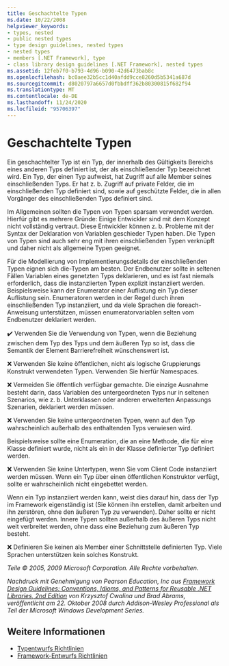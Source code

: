 ```yaml
---
title: Geschachtelte Typen
ms.date: 10/22/2008
helpviewer_keywords:
- types, nested
- public nested types
- type design guidelines, nested types
- nested types
- members [.NET Framework], type
- class library design guidelines [.NET Framework], nested types
ms.assetid: 12feb7f0-b793-4d96-b090-42d6473bab8c
ms.openlocfilehash: bc0aee32b5cc1d40afdd9cce8260d5b5341a687d
ms.sourcegitcommit: d8020797a6657d0fbbdff362b80300815f682f94
ms.translationtype: MT
ms.contentlocale: de-DE
ms.lasthandoff: 11/24/2020
ms.locfileid: "95706397"
---
```

# <a name="nested-types"></a>Geschachtelte Typen

Ein geschachtelter Typ ist ein Typ, der innerhalb des Gültigkeits Bereichs eines anderen Typs definiert ist, der als einschließender Typ bezeichnet wird. Ein Typ, der einen Typ aufweist, hat Zugriff auf alle Member seines einschließenden Typs. Er hat z. b. Zugriff auf private Felder, die im einschließenden Typ definiert sind, sowie auf geschützte Felder, die in allen Vorgänger des einschließenden Typs definiert sind.

 Im Allgemeinen sollten die Typen von Typen sparsam verwendet werden. Hierfür gibt es mehrere Gründe: Einige Entwickler sind mit dem Konzept nicht vollständig vertraut. Diese Entwickler können z. b. Probleme mit der Syntax der Deklaration von Variablen geschieder Typen haben. Die Typen von Typen sind auch sehr eng mit ihren einschließenden Typen verknüpft und daher nicht als allgemeine Typen geeignet.

 Für die Modellierung von Implementierungsdetails der einschließenden Typen eignen sich die-Typen am besten. Der Endbenutzer sollte in seltenen Fällen Variablen eines genetzten Typs deklarieren, und es ist fast niemals erforderlich, dass die instanziierten Typen explizit instanziiert werden. Beispielsweise kann der Enumerator einer Auflistung ein Typ dieser Auflistung sein. Enumeratoren werden in der Regel durch ihren einschließenden Typ instanziiert, und da viele Sprachen die foreach-Anweisung unterstützen, müssen enumeratorvariablen selten vom Endbenutzer deklariert werden.

 ✔️ Verwenden Sie die Verwendung von Typen, wenn die Beziehung zwischen dem Typ des Typs und dem äußeren Typ so ist, dass die Semantik der Element Barrierefreiheit wünschenswert ist.

 ❌ Verwenden Sie keine öffentlichen, nicht als logische Gruppierungs Konstrukt verwendeten Typen. Verwenden Sie hierfür Namespaces.

 ❌ Vermeiden Sie öffentlich verfügbar gemachte. Die einzige Ausnahme besteht darin, dass Variablen des untergeordneten Typs nur in seltenen Szenarios, wie z. b. Unterklassen oder anderen erweiterten Anpassungs Szenarien, deklariert werden müssen.

 ❌ Verwenden Sie keine untergeordneten Typen, wenn auf den Typ wahrscheinlich außerhalb des enthaltenden Typs verwiesen wird.

 Beispielsweise sollte eine Enumeration, die an eine Methode, die für eine Klasse definiert wurde, nicht als ein in der Klasse definierter Typ definiert werden.

 ❌ Verwenden Sie keine Untertypen, wenn Sie vom Client Code instanziiert werden müssen.  Wenn ein Typ über einen öffentlichen Konstruktor verfügt, sollte er wahrscheinlich nicht eingebettet werden.

 Wenn ein Typ instanziiert werden kann, weist dies darauf hin, dass der Typ im Framework eigenständig ist (Sie können ihn erstellen, damit arbeiten und ihn zerstören, ohne den äußeren Typ zu verwenden). Daher sollte er nicht eingefügt werden. Innere Typen sollten außerhalb des äußeren Typs nicht weit verbreitet werden, ohne dass eine Beziehung zum äußeren Typ besteht.

 ❌ Definieren Sie keinen als Member einer Schnittstelle definierten Typ. Viele Sprachen unterstützen kein solches Konstrukt.

 *Teile © 2005, 2009 Microsoft Corporation. Alle Rechte vorbehalten.*

 *Nachdruck mit Genehmigung von Pearson Education, Inc aus [Framework Design Guidelines: Conventions, Idioms, and Patterns for Reusable .NET Libraries, 2nd Edition](https://www.informit.com/store/framework-design-guidelines-conventions-idioms-and-9780321545619) von Krzysztof Cwalina und Brad Abrams, veröffentlicht am 22. Oktober 2008 durch Addison-Wesley Professional als Teil der Microsoft Windows Development Series.*

## <a name="see-also"></a>Weitere Informationen

- [Typentwurfs Richtlinien](type.md)
- [Framework-Entwurfs Richtlinien](index.md)
